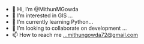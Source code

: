 - 👋 Hi, I’m @MithunMGowda
- 👀 I’m interested in GIS ...
- 🌱 I’m currently learning Python...
- 💞️ I’m looking to collaborate on development ...
- 📫 How to reach me ...mithungowda72@gmail.com

<!---
MithunMGowda/MithunMGowda is a ✨ special ✨ repository because its `README.md` (this file) appears on your GitHub profile.
You can click the Preview link to take a look at your changes.
--->
